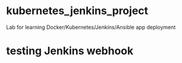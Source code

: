 # kubernetes_jenkins_project
Lab for learning Docker/Kubernetes/Jenkins/Ansible app deployment
# testing Jenkins webhook